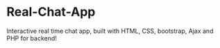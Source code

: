 # Real-Chat-App
Interactive real time chat app, built with HTML, CSS, bootstrap, Ajax and PHP for backend!
